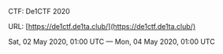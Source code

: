 CTF: De1CTF 2020

URL: [https://de1ctf.de1ta.club/](https://de1ctf.de1ta.club/)

Sat, 02 May 2020, 01:00 UTC — Mon, 04 May 2020, 01:00 UTC
